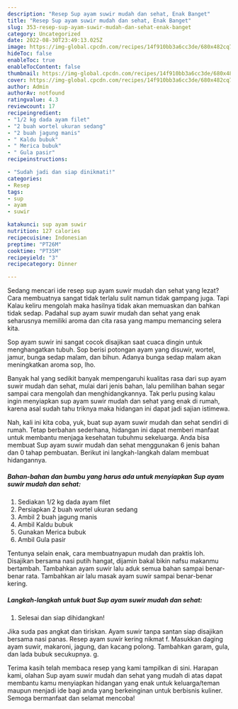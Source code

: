 ```yaml
---
description: "Resep Sup ayam suwir mudah dan sehat, Enak Banget"
title: "Resep Sup ayam suwir mudah dan sehat, Enak Banget"
slug: 353-resep-sup-ayam-suwir-mudah-dan-sehat-enak-banget
category: Uncategorized
date: 2022-08-30T23:49:13.025Z
image: https://img-global.cpcdn.com/recipes/14f910bb3a6cc3de/680x482cq70/sup-ayam-suwir-mudah-dan-sehat-foto-resep-utama.jpg
hideToc: false
enableToc: true
enableTocContent: false
thumbnail: https://img-global.cpcdn.com/recipes/14f910bb3a6cc3de/680x482cq70/sup-ayam-suwir-mudah-dan-sehat-foto-resep-utama.jpg
cover: https://img-global.cpcdn.com/recipes/14f910bb3a6cc3de/680x482cq70/sup-ayam-suwir-mudah-dan-sehat-foto-resep-utama.jpg
author: Admin
authorAv: notfound
ratingvalue: 4.3
reviewcount: 17
recipeingredient:
- "1/2 kg dada ayam filet"
- "2 buah wortel ukuran sedang"
- "2 buah jagung manis"
- " Kaldu bubuk"
- " Merica bubuk"
- " Gula pasir"
recipeinstructions:

- "Sudah jadi dan siap dinikmati!"
categories:
- Resep
tags:
- sup
- ayam
- suwir

katakunci: sup ayam suwir 
nutrition: 127 calories
recipecuisine: Indonesian
preptime: "PT26M"
cooktime: "PT35M"
recipeyield: "3"
recipecategory: Dinner

---
```



Sedang mencari ide resep sup ayam suwir mudah dan sehat yang lezat? Cara membuatnya sangat tidak terlalu sulit namun tidak gampang juga. Tapi Kalau keliru mengolah maka hasilnya tidak akan memuaskan dan bahkan tidak sedap. Padahal sup ayam suwir mudah dan sehat yang enak seharusnya memiliki aroma dan cita rasa yang mampu memancing selera kita.


Sop ayam suwir ini sangat cocok disajikan saat cuaca dingin untuk menghangatkan tubuh. Sop berisi potongan ayam yang disuwir, wortel, jamur, bunga sedap malam, dan bihun. Adanya bunga sedap malam akan meningkatkan aroma sop, lho.

Banyak hal yang sedikit banyak mempengaruhi kualitas rasa dari sup ayam suwir mudah dan sehat, mulai dari jenis bahan, lalu pemilihan bahan segar sampai cara mengolah dan menghidangkannya. Tak perlu pusing kalau ingin menyiapkan sup ayam suwir mudah dan sehat yang enak di rumah, karena asal sudah tahu triknya maka hidangan ini dapat jadi sajian istimewa.


Nah, kali ini kita coba, yuk, buat sup ayam suwir mudah dan sehat sendiri di rumah. Tetap berbahan sederhana, hidangan ini dapat memberi manfaat untuk membantu menjaga kesehatan tubuhmu sekeluarga. Anda bisa membuat Sup ayam suwir mudah dan sehat menggunakan 6 jenis bahan dan 0 tahap pembuatan. Berikut ini langkah-langkah dalam membuat hidangannya.

<!--inarticleads1-->

##### Bahan-bahan dan bumbu yang harus ada untuk menyiapkan Sup ayam suwir mudah dan sehat:

1. Sediakan 1/2 kg dada ayam filet
1. Persiapkan 2 buah wortel ukuran sedang
1. Ambil 2 buah jagung manis
1. Ambil  Kaldu bubuk
1. Gunakan  Merica bubuk
1. Ambil  Gula pasir


Tentunya selain enak, cara membuatnyapun mudah dan praktis loh. Disajikan bersama nasi putih hangat, dijamin bakal bikin nafsu makanmu bertambah. Tambahkan ayam suwir lalu aduk semua bahan sampai benar-benar rata. Tambahkan air lalu masak ayam suwir sampai benar-benar kering. 

<!--inarticleads2-->

##### Langkah-langkah untuk buat Sup ayam suwir mudah dan sehat:


1. Selesai dan siap dihidangkan!

Jika suda pas angkat dan tiriskan. Ayam suwir tanpa santan siap disajikan bersama nasi panas. Resep ayam suwir kering nikmat f. Masukkan daging ayam suwir, makaroni, jagung, dan kacang polong. Tambahkan garam, gula, dan lada bubuk secukupnya. g. 

Terima kasih telah membaca resep yang kami tampilkan di sini. Harapan kami, olahan Sup ayam suwir mudah dan sehat yang mudah di atas dapat membantu kamu menyiapkan hidangan yang enak untuk keluarga/teman maupun menjadi ide bagi anda yang berkeinginan untuk berbisnis kuliner. Semoga bermanfaat dan selamat mencoba!
